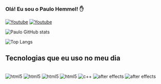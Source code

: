 

### Olá! Eu sou o Paulo Hemmel! ✋

[![Youtube](https://img.shields.io/badge/YouTube-FF0000?style=for-the-badge&logo=youtube&logoColor=white)](https://www.youtube.com/@paulohemmel)
[![Youtube](https://img.shields.io/badge/Instagram-E4405F?style=for-the-badge&logo=instagram&logoColor=white)](https://www.instagram.com/paulohemmels)

![Paulo GitHub stats](https://github-readme-stats.vercel.app/api?username=paulohemmel&show_icons=true&theme=radical)

![Top Langs](https://github-readme-stats.vercel.app/api/top-langs/?username=paulohemmel&layout=compact)

## Tecnologias que eu uso no meu dia

<div style="display: inline_block"><br/>
    <img align="center" alt="html5" src="https://img.shields.io/badge/HTML5-E34F26?style=for-the-badge&logo=html5&logoColor=white" />
    <img align="center" alt="html5" src="https://img.shields.io/badge/CSS3-1572B6?style=for-the-badge&logo=css3&logoColor=white" />
    <img align="center" alt="html5" src="https://img.shields.io/badge/JavaScript-F7DF1E?style=for-the-badge&logo=javascript&logoColor=black" />
    <img align="center" alt="html5" src="https://img.shields.io/badge/C-00599C?style=for-the-badge&logo=c&logoColor=white" />
    <img align="center" alt="c++" src="https://img.shields.io/badge/C%2B%2B-00599C?style=for-the-badge&logo=c%2B%2B&logoColor=white" />
    <img align="center" alt="after effects" src="https://img.shields.io/badge/Adobe%20after%20affects-CF96FD?style=for-the-badge&logo=Adobe%20after%20effects&logoColor=393665" />
        <img align="center" alt="after effects" src="https://img.shields.io/badge/Adobe%20Photoshop-31A8FF?style=for-the-badge&logo=Adobe%20Photoshop&logoColor=black" />
</div>


